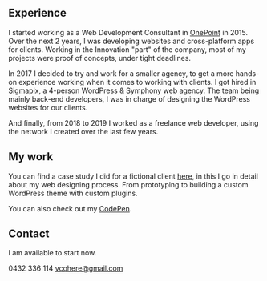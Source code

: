 ## Experience

I started working as a Web Development Consultant in [OnePoint](https://www.groupeonepoint.com/en/) in 2015. Over the next 2 years, I was developing websites and cross-platform apps for clients. Working in the Innovation "part" of the company, most of my projects were proof of concepts, under tight deadlines.

In 2017 I decided to try and work for a smaller agency, to get a more hands-on experience working when it comes to working with clients. I got hired in [Sigmapix](http://www.sigmapix.com/), a 4-person WordPress & Symphony web agency. The team being mainly back-end developers, I was in charge of designing the WordPress websites for our clients.

And finally, from 2018 to 2019 I worked as a freelance web developer, using the network I created over the last few years.

## My work

You can find a case study I did for a fictional client [here](/), in this I go in detail about my web designing process. From prototyping to building a custom WordPress theme with custom plugins.

You can also check out my [CodePen](https://codepen.io/vcohere/pens/showcase).

## Contact

I am available to start now.

0432 336 114
vcohere@gmail.com
